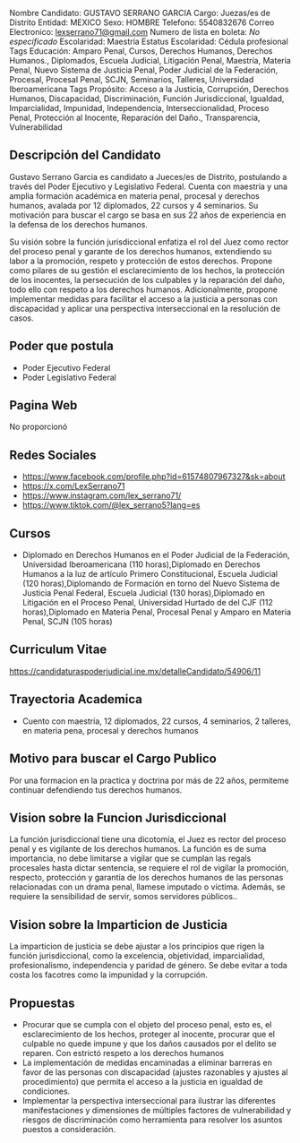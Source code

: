 Nombre Candidato: GUSTAVO SERRANO GARCIA
Cargo: Juezas/es de Distrito
Entidad: MEXICO
Sexo: HOMBRE
Telefono: 5540832676
Correo Electronico: lexserrano71@gmail.com
Numero de lista en boleta: *No especificado*
Escolaridad: Maestría
Estatus Escolaridad: Cédula profesional
Tags Educación: Amparo Penal, Cursos, Derechos Humanos, Derechos Humanos., Diplomados, Escuela Judicial, Litigación Penal, Maestría, Materia Penal, Nuevo Sistema de Justicia Penal, Poder Judicial de la Federación, Procesal, Procesal Penal, SCJN, Seminarios, Talleres, Universidad Iberoamericana
Tags Propósito: Acceso a la Justicia, Corrupción, Derechos Humanos, Discapacidad, Discriminación, Función Jurisdiccional, Igualdad, Imparcialidad, Impunidad, Independencia, Interseccionalidad, Proceso Penal, Protección al Inocente, Reparación del Daño., Transparencia, Vulnerabilidad


## Descripción del Candidato 

Gustavo Serrano Garcia es candidato a Jueces/es de Distrito, postulando a través del Poder Ejecutivo y Legislativo Federal. Cuenta con maestría y una amplia formación académica en materia penal, procesal y derechos humanos, avalada por 12 diplomados, 22 cursos y 4 seminarios. Su motivación para buscar el cargo se basa en sus 22 años de experiencia en la defensa de los derechos humanos.

Su visión sobre la función jurisdiccional enfatiza el rol del Juez como rector del proceso penal y garante de los derechos humanos, extendiendo su labor a la promoción, respeto y protección de estos derechos. Propone como pilares de su gestión el esclarecimiento de los hechos, la protección de los inocentes, la persecución de los culpables y la reparación del daño, todo ello con respeto a los derechos humanos. Adicionalmente, propone implementar medidas para facilitar el acceso a la justicia a personas con discapacidad y aplicar una perspectiva interseccional en la resolución de casos.


## Poder que postula

- Poder Ejecutivo Federal
- Poder Legislativo Federal


## Pagina Web

No proporcionó


## Redes Sociales

- https://www.facebook.com/profile.php?id=61574807967327&sk=about
- https://x.com/LexSerrano71
- https://www.instagram.com/lex_serrano71/
- https://www.tiktok.com/@lex_serrano5?lang=es


## Cursos

- Diplomado en Derechos Humanos en el Poder Judicial de la Federación, Universidad Iberoamericana (110 horas),Diplomado en Derechos Humanos a la luz de artículo Primero Constitucional, Escuela Judicial (120 horas),Diplomando de Formación en torno del Nuevo Sistema de Justicia Penal Federal, Escuela Judicial (130 horas),Diplomado en Litigación en el Proceso Penal, Universidad Hurtado de  del  CJF (112 horas),Diplomado en Materia Penal, Procesal Penal y Amparo en Materia Penal, SCJN (105 horas)


## Curriculum Vitae

https://candidaturaspoderjudicial.ine.mx/detalleCandidato/54906/11


## Trayectoria Academica

- Cuento con maestría, 12 diplomados, 22 cursos, 4 seminarios, 2 talleres, en materia pena, procesal y derechos humanos


## Motivo para buscar el Cargo Publico

Por una formacion en la practica y doctrina por más de 22 años, permiteme continuar defendiendo tus derechos humanos.


## Vision sobre la Funcion Jurisdiccional

La función jurisdiccional tiene una dicotomía, el Juez es rector del proceso penal y es vigilante de los derechos humanos. La función es de suma importancia, no debe limitarse a vigilar que se cumplan las regals procesales hasta dictar sentencia, se requiere el rol de vigilar la promoción, respecto, protección y garantía de los derechos humanos de las personas relacionadas con un drama penal, llamese imputado o víctima. Además, se requiere la sensibilidad de servir, somos servidores públicos..


## Vision sobre la Imparticion de Justicia

La imparticion de justicia se debe ajustar a los principios que rigen la función jurisdiccional, como la excelencia, objetividad, imparcialidad, profesionalismo, independencia y paridad de género. Se debe evitar a toda costa los facotres como la impunidad y la corrupción.


## Propuestas

- Procurar que se cumpla con el objeto del proceso penal, esto es, el esclarecimiento de los hechos, proteger al inocente, procurar que el culpable no quede impune y que los daños causados por el delito se reparen. Con estrictó respeto a los derechos humanos
- La implementación de medidas encaminadas a eliminar barreras en favor de las personas con discapacidad (ajustes razonables y ajustes al procedimiento) que permita el acceso a la justicia en igualdad de condiciones.
- Implementar la perspectiva interseccional para ilustrar las diferentes manifestaciones y dimensiones de múltiples factores de vulnerabilidad y riesgos de discriminación como herramienta para resolver los asuntos puestos a consideración.

